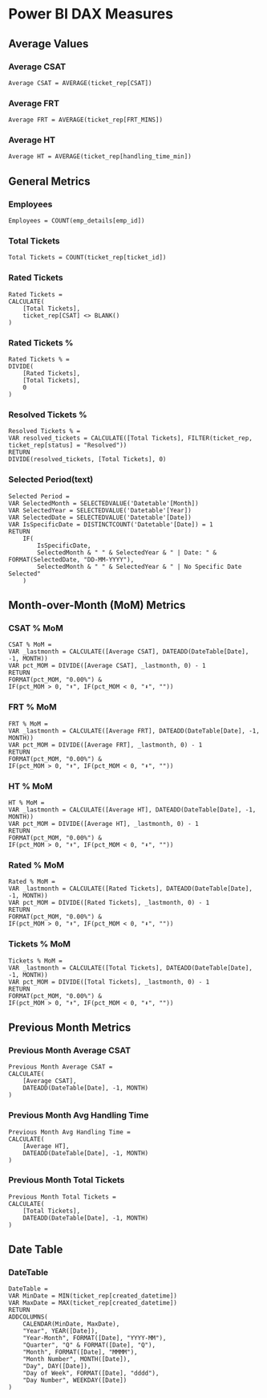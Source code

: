 # Power BI DAX Measures

## Average Values

### Average CSAT
```dax
Average CSAT = AVERAGE(ticket_rep[CSAT])
```

### Average FRT
```dax
Average FRT = AVERAGE(ticket_rep[FRT_MINS])
```

### Average HT
```dax
Average HT = AVERAGE(ticket_rep[handling_time_min])
```

## General Metrics

### Employees
```dax
Employees = COUNT(emp_details[emp_id])
```

### Total Tickets
```dax
Total Tickets = COUNT(ticket_rep[ticket_id])
```

### Rated Tickets
```dax
Rated Tickets = 
CALCULATE(
    [Total Tickets], 
    ticket_rep[CSAT] <> BLANK()
)
```

### Rated Tickets %
```dax
Rated Tickets % = 
DIVIDE(
    [Rated Tickets],
    [Total Tickets],
    0
)
```

### Resolved Tickets %
```dax
Resolved Tickets % = 
VAR resolved_tickets = CALCULATE([Total Tickets], FILTER(ticket_rep, ticket_rep[status] = "Resolved"))
RETURN
DIVIDE(resolved_tickets, [Total Tickets], 0)
```

### Selected Period(text)
```dax
Selected Period = 
VAR SelectedMonth = SELECTEDVALUE('Datetable'[Month])
VAR SelectedYear = SELECTEDVALUE('Datetable'[Year])
VAR SelectedDate = SELECTEDVALUE('Datetable'[Date])
VAR IsSpecificDate = DISTINCTCOUNT('Datetable'[Date]) = 1
RETURN
    IF(
        IsSpecificDate,
        SelectedMonth & " " & SelectedYear & " | Date: " & FORMAT(SelectedDate, "DD-MM-YYYY"),
        SelectedMonth & " " & SelectedYear & " | No Specific Date Selected"
    )
```

## Month-over-Month (MoM) Metrics

### CSAT % MoM
```dax
CSAT % MoM = 
VAR _lastmonth = CALCULATE([Average CSAT], DATEADD(DateTable[Date], -1, MONTH))
VAR pct_MOM = DIVIDE([Average CSAT], _lastmonth, 0) - 1
RETURN
FORMAT(pct_MOM, "0.00%") & 
IF(pct_MOM > 0, "⬆", IF(pct_MOM < 0, "⬇", ""))
```

### FRT % MoM
```dax
FRT % MoM = 
VAR _lastmonth = CALCULATE([Average FRT], DATEADD(DateTable[Date], -1, MONTH))
VAR pct_MOM = DIVIDE([Average FRT], _lastmonth, 0) - 1
RETURN
FORMAT(pct_MOM, "0.00%") & 
IF(pct_MOM > 0, "⬆", IF(pct_MOM < 0, "⬇", ""))
```

### HT % MoM
```dax
HT % MoM = 
VAR _lastmonth = CALCULATE([Average HT], DATEADD(DateTable[Date], -1, MONTH))
VAR pct_MOM = DIVIDE([Average HT], _lastmonth, 0) - 1
RETURN
FORMAT(pct_MOM, "0.00%") & 
IF(pct_MOM > 0, "⬆", IF(pct_MOM < 0, "⬇", ""))
```

### Rated % MoM
```dax
Rated % MoM = 
VAR _lastmonth = CALCULATE([Rated Tickets], DATEADD(DateTable[Date], -1, MONTH))
VAR pct_MOM = DIVIDE([Rated Tickets], _lastmonth, 0) - 1
RETURN
FORMAT(pct_MOM, "0.00%") & 
IF(pct_MOM > 0, "⬆", IF(pct_MOM < 0, "⬇", ""))
```

### Tickets % MoM
```dax
Tickets % MoM = 
VAR _lastmonth = CALCULATE([Total Tickets], DATEADD(DateTable[Date], -1, MONTH))
VAR pct_MOM = DIVIDE([Total Tickets], _lastmonth, 0) - 1
RETURN
FORMAT(pct_MOM, "0.00%") & 
IF(pct_MOM > 0, "⬆", IF(pct_MOM < 0, "⬇", ""))
```

## Previous Month Metrics

### Previous Month Average CSAT
```dax
Previous Month Average CSAT = 
CALCULATE(
    [Average CSAT], 
    DATEADD(DateTable[Date], -1, MONTH)
)
```

### Previous Month Avg Handling Time
```dax
Previous Month Avg Handling Time = 
CALCULATE(
    [Average HT],
    DATEADD(DateTable[Date], -1, MONTH)
)
```

### Previous Month Total Tickets
```dax
Previous Month Total Tickets = 
CALCULATE(
    [Total Tickets],
    DATEADD(DateTable[Date], -1, MONTH)
)
```

## Date Table

### DateTable
```dax
DateTable = 
VAR MinDate = MIN(ticket_rep[created_datetime])
VAR MaxDate = MAX(ticket_rep[created_datetime])
RETURN
ADDCOLUMNS(
    CALENDAR(MinDate, MaxDate),
    "Year", YEAR([Date]),
    "Year-Month", FORMAT([Date], "YYYY-MM"),
    "Quarter", "Q" & FORMAT([Date], "Q"),
    "Month", FORMAT([Date], "MMMM"),
    "Month Number", MONTH([Date]),
    "Day", DAY([Date]),
    "Day of Week", FORMAT([Date], "dddd"),
    "Day Number", WEEKDAY([Date])
)
```
